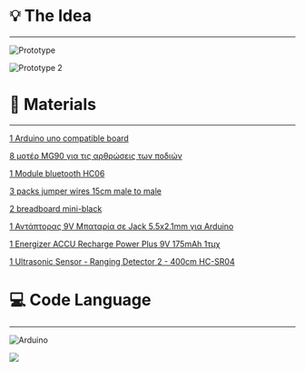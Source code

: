
# 💡 The Idea

---

![Prototype](https://github.com/user-attachments/assets/ec9391bf-2679-474a-95a9-0d6f21157249)

![Prototype 2](https://github.com/user-attachments/assets/cff5d3a1-53fc-4ae7-a740-63f0e2d61d32)


# 📃 Materials

---



[1 Arduino uno compatible board](https://grobotronics.com/uno-compatible.html?gad_source=1&gclid=EAIaIQobChMI6fuZ1smaiwMVs8pEBx3dgQjOEAQYAiABEgLBUvD_BwE)

[8 μοτέρ MG90 για τις αρθρώσεις των ποδιών](https://grobotronics.com/servo-micro-2.8kg.cm-metal-gears-waveshare-mg90s.html)

[1 Μodule bluetooth HC06](https://grobotronics.com/bluetooth-module-for-arduino-hc06.html?srsltid=AfmBOoqKo_tHmaH0HKv4QrUtvKVK2KKXOtOdqrghE_UZ6ZE6Dhy1xbOG)

[3 packs jumper wires 15cm male to male](https://grobotronics.com/jumper-wires-15cm-male-to-male-pack-of-10.html)

[2 breadboard mini-black](https://grobotronics.com/breadboard-170-black.html?sl=en&srsltid=AfmBOornSqBo8LKOGWfVglvk-940Ss4kUXreP7u82EMMZgPjaDN9tIbk)

[1 Αντάπτορας 9V Μπαταρία σε Jack 5.5x2.1mm για Arduino](https://grobotronics.com/arduino-9v-jack-adapter.html?srsltid=AfmBOopAahiln1ZbiIJBzCy1_Khp-MwEllsDqCfluAfJJivjWDdCQo63)

[1 Energizer ACCU Recharge Power Plus 9V 175mAh 1τμχ](https://www.skroutz.gr/s/4956130/Energizer-Power-Plus-Epanafortizomeni-Mpataria-9V-Ni-MH-175mAh-1tmch.html)

[1 Ultrasonic Sensor - Ranging Detector 2 - 400cm HC-SR04](https://grobotronics.com/ultrasonic-sensor-sr04.html?sl=en&srsltid=AfmBOooFlvRa-6Qu0Zk_XPp4RR_WE78Am6l__Cy5Fub8jk7ckyLn6PN8)

# 💻 Code Language

---

<picture>
  <img alt="Arduino" src="https://img.shields.io/badge/-Arduino-00979D?style=for-the-badge&logo=Arduino&logoColor=white">
</picture>

[![](https://visitcount.itsvg.in/api?id=Hlektronikoi&icon=0&color=0)](https://visitcount.itsvg.in)
